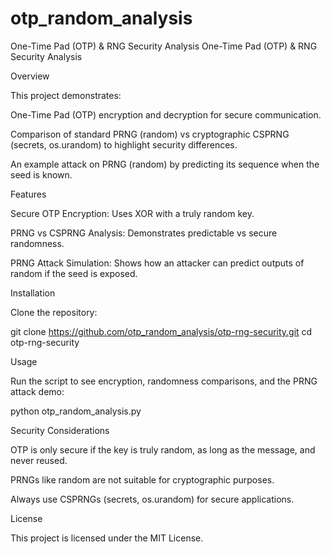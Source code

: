 # otp_random_analysis
One-Time Pad (OTP) &amp; RNG Security Analysis
One-Time Pad (OTP) & RNG Security Analysis

Overview

This project demonstrates:

One-Time Pad (OTP) encryption and decryption for secure communication.

Comparison of standard PRNG (random) vs cryptographic CSPRNG (secrets, os.urandom) to highlight security differences.

An example attack on PRNG (random) by predicting its sequence when the seed is known.

Features

Secure OTP Encryption: Uses XOR with a truly random key.

PRNG vs CSPRNG Analysis: Demonstrates predictable vs secure randomness.

PRNG Attack Simulation: Shows how an attacker can predict outputs of random if the seed is exposed.

Installation

Clone the repository:

git clone https://github.com/otp_random_analysis/otp-rng-security.git
cd otp-rng-security

Usage

Run the script to see encryption, randomness comparisons, and the PRNG attack demo:

python otp_random_analysis.py

Security Considerations

OTP is only secure if the key is truly random, as long as the message, and never reused.

PRNGs like random are not suitable for cryptographic purposes.

Always use CSPRNGs (secrets, os.urandom) for secure applications.

License

This project is licensed under the MIT License.
